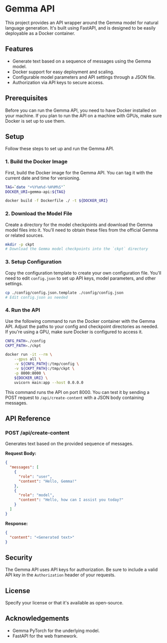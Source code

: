 # Gemma API
This project provides an API wrapper around the Gemma model for natural language generation. It's built using FastAPI, and is designed to be easily deployable as a Docker container.

## Features
- Generate text based on a sequence of messages using the Gemma model.
- Docker support for easy deployment and scaling.
- Configurable model parameters and API settings through a JSON file.
- Authorization via API keys to secure access.

## Prerequisites
Before you can run the Gemma API, you need to have Docker installed on your machine. If you plan to run the API on a machine with GPUs, make sure Docker is set up to use them.

## Setup
Follow these steps to set up and run the Gemma API.

### 1. Build the Docker Image
First, build the Docker image for the Gemma API. You can tag it with the current date and time for versioning.

```bash
TAG=`date "+%Y%m%d-%H%M%S"`
DOCKER_URI=gemma-api:${TAG}

docker build -f Dockerfile ./ -t ${DOCKER_URI}
```

### 2. Download the Model File
Create a directory for the model checkpoints and download the Gemma model files into it. You'll need to obtain these files from the official Gemma or related sources.

```bash
mkdir -p ckpt
# Download the Gemma model checkpoints into the `ckpt` directory
```

### 3. Setup Configuration
Copy the configuration template to create your own configuration file. You'll need to edit `config.json` to set up API keys, model parameters, and other settings.

```bash
cp ./config/config.json.template ./config/config.json
# Edit config.json as needed
```

### 4. Run the API
Use the following command to run the Docker container with the Gemma API. Adjust the paths to your config and checkpoint directories as needed. If you're using a GPU, make sure Docker is configured to access it.

```bash
CNFG_PATH=./config
CKPT_PATH=./ckpt

docker run -it --rm \
    --gpus all \
    -v ${CNFG_PATH}:/tmp/config \
    -v ${CKPT_PATH}:/tmp/ckpt \
    -p 8000:8000 \
    ${DOCKER_URI} \
    uvicorn main:app --host 0.0.0.0
```

This command runs the API on port 8000. You can test it by sending a POST request to `/api/create-content` with a JSON body containing messages.

## API Reference
### POST /api/create-content
Generates text based on the provided sequence of messages.

**Request Body:**
```json
{
  "messages": [
    {
      "role": "user",
      "content": "Hello, Gemma!"
    },
    {
      "role": "model",
      "content": "Hello, how can I assist you today?"
    }
  ]
}
```

**Response:**
```json
{
  "content": "<Generated text>"
}
```

## Security
The Gemma API uses API keys for authorization. Be sure to include a valid API key in the `Authorization` header of your requests.

## License
Specify your license or that it's available as open-source.

## Acknowledgements
- Gemma PyTorch for the underlying model.
- FastAPI for the web framework.
